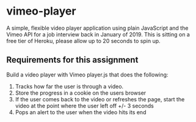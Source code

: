 # vimeo-player
A simple, flexible video player application using plain JavaScript and the Vimeo API for a job interview back in January of 2019.  This is sitting on a free tier of Heroku, please allow up to 20 seconds to spin up.


## Requirements for this assignment

Build a video player with Vimeo player.js that does the following:

1. Tracks how far the user is through a video. 
2. Store the progress in a cookie on the users browser
3. If the user comes back to the video or refreshes the page, start the video at the point where the user left off +/- 3 seconds
4. Pops an alert to the user when the video hits its end
